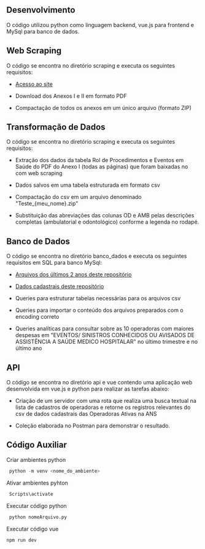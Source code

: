 ## Desenvolvimento

O código utilizou python como linguagem backend, vue.js para frontend e MySql para banco de dados.

## Web Scraping

O código se encontra no diretório scraping e executa os seguintes requisitos:

* [Acesso ao site](https://www.gov.br/ans/pt-br/acesso-a-informacao/participacao-da-sociedade/atualizacao-do-rol-de-procedimentos)

* Download dos Anexos I e II em formato PDF

* Compactação de todos os anexos em um único arquivo (formato ZIP)

## Transformação de Dados

O código se encontra no diretório scraping e executa os seguintes requisitos:

* Extração dos dados da tabela Rol de Procedimentos e Eventos em Saúde do PDF do Anexo I (todas as páginas) que foram baixadas no com web scraping

* Dados salvos em uma tabela estruturada em formato csv

* Compactação do csv em um arquivo denominado "Teste_{meu_nome}.zip"

* Substituição das abreviações das colunas OD e AMB pelas descrições completas (ambulatorial e odontológico) conforme a legenda no rodapé.

## Banco de Dados

O código se encontra no diretório banco_dados e executa os seguintes requisitos em SQL para banco MySql:

* [Arquivos dos últimos 2 anos deste repositório](https://dadosabertos.ans.gov.br/FTP/PDA/demonstracoes_contabeis/)

* [Dados cadastrais deste repositório](https://dadosabertos.ans.gov.br/FTP/PDA/operadoras_de_plano_de_saude_ativas/)

* Queries para estruturar tabelas necessárias para os arquivos csv

* Queries para importar o conteúdo dos arquivos preparados com o encoding correto

* Queries analíticas para consultar sobre as 10 operadoras com maiores despesas em "EVENTOS/ SINISTROS CONHECIDOS OU
AVISADOS DE ASSISTÊNCIA A SAÚDE MEDICO HOSPITALAR" no último trimestre e no último ano

## API 

O código se encontra no diretório api e vue contendo uma aplicação web desenvolvida em vue.js e python para realizar as
tarefas abaixo:

* Criação de um servidor com uma rota que realiza uma busca textual na lista de cadastros de operadoras e retorne os registros relevantes do csv de dados cadastrais das Operadoras Ativas na ANS

* Coleção elaborada no Postman para demonstrar o resultado.

## Código Auxiliar

Criar ambientes python
  
```python
 python -m venv <nome_do_ambiente>
```

Ativar ambientes pyhton

```python
 Scripts\activate
```  

Executar código python

```python
 python nomeArquivo.py
```  

Executar código vue

```javascript
npm run dev
```  
